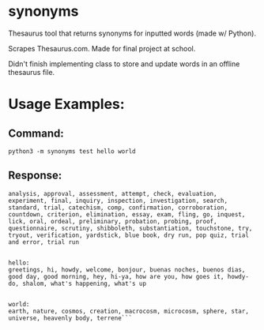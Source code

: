 # synonyms
Thesaurus tool that returns synonyms for inputted words (made w/ Python).

Scrapes Thesaurus.com. Made for final project at school.

Didn't finish implementing class to store and update words in an offline thesaurus file.

# Usage Examples:

## Command:
`python3 -m synonyms test hello world`
## Response:
```test:
analysis, approval, assessment, attempt, check, evaluation, experiment, final, inquiry, inspection, investigation, search, standard, trial, catechism, comp, confirmation, corroboration, countdown, criterion, elimination, essay, exam, fling, go, inquest, lick, oral, ordeal, preliminary, probation, probing, proof, questionnaire, scrutiny, shibboleth, substantiation, touchstone, try, tryout, verification, yardstick, blue book, dry run, pop quiz, trial and error, trial run


hello:
greetings, hi, howdy, welcome, bonjour, buenas noches, buenos dias, good day, good morning, hey, hi-ya, how are you, how goes it, howdy-do, shalom, what's happening, what's up


world:
earth, nature, cosmos, creation, macrocosm, microcosm, sphere, star, universe, heavenly body, terrene```
